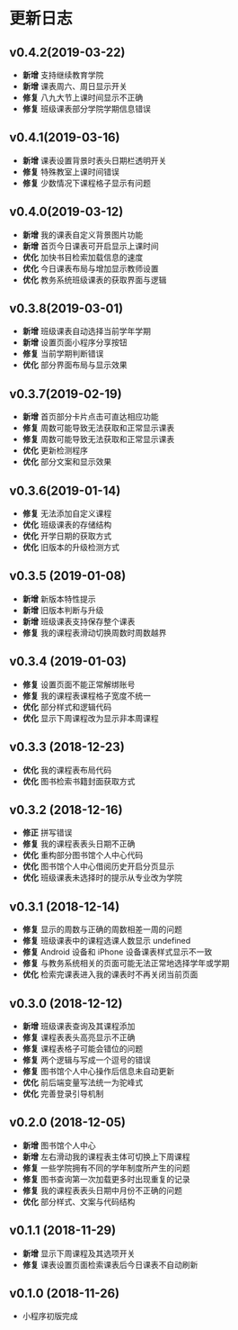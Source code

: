 # 更新日志
## v0.4.2(2019-03-22)
- **新增** 支持继续教育学院
- **新增** 课表周六、周日显示开关
- **修复** 八九大节上课时间显示不正确
- **修复** 班级课表部分学院学期信息错误

## v0.4.1(2019-03-16)
- **新增** 课表设置背景时表头日期栏透明开关
- **修复** 特殊教室上课时间错误
- **修复** 少数情况下课程格子显示有问题

## v0.4.0(2019-03-12)
- **新增** 我的课表自定义背景图片功能
- **新增** 首页今日课表可开启显示上课时间
- **优化** 加快书目检索加载信息的速度
- **优化** 今日课表布局与增加显示教师设置
- **优化** 教务系统班级课表的获取界面与逻辑

## v0.3.8(2019-03-01)
- **新增** 班级课表自动选择当前学年学期
- **新增** 设置页面小程序分享按钮
- **修复** 当前学期判断错误
- **优化** 部分界面布局与显示效果

## v0.3.7(2019-02-19)
- **新增** 首页部分卡片点击可直达相应功能
- **修复** 周数可能导致无法获取和正常显示课表
- **修复** 周数可能导致无法获取和正常显示课表
- **优化** 更新检测程序
- **优化** 部分文案和显示效果

## v0.3.6(2019-01-14)
- **修复** 无法添加自定义课程
- **优化** 班级课表的存储结构
- **优化** 开学日期的获取方式
- **优化** 旧版本的升级检测方式

## v0.3.5 (2019-01-08)
- **新增** 新版本特性提示
- **新增** 旧版本判断与升级
- **新增** 班级课表支持保存整个课表
- **修复** 我的课程表滑动切换周数时周数越界

## v0.3.4 (2019-01-03)
- **修复** 设置页面不能正常解绑账号
- **修复** 我的课程表课程格子宽度不统一
- **优化** 部分样式和逻辑代码
- **优化** 显示下周课程改为显示非本周课程

## v0.3.3 (2018-12-23)
- **优化** 我的课程表布局代码
- **优化** 图书检索书籍封面获取方式

## v0.3.2 (2018-12-16)
- **修正** 拼写错误
- **修复** 我的课程表表头日期不正确
- **优化** 重构部分图书馆个人中心代码
- **优化** 图书馆个人中心借阅历史开启分页显示
- **优化** 班级课表未选择时的提示从专业改为学院

## v0.3.1 (2018-12-14)
- **修复** 显示的周数与正确的周数相差一周的问题
- **修复** 班级课表中的课程选课人数显示 undefined
- **修复** Android 设备和 iPhone 设备课表样式显示不一致
- **修复** 与教务系统相关的页面可能无法正常地选择学年或学期
- **优化** 检索完课表进入我的课表时不再关闭当前页面

## v0.3.0 (2018-12-12)
- **新增** 班级课表查询及其课程添加
- **修复** 课程表表头高亮显示不正确
- **修复** 课程表格子可能会错位的问题
- **修复** 两个逻辑与写成一个逗号的错误
- **修复** 图书馆个人中心操作后信息未自动更新
- **优化** 前后端变量写法统一为驼峰式
- **优化** 完善登录引导机制

## v0.2.0 (2018-12-05)
- **新增** 图书馆个人中心
- **新增** 左右滑动我的课程表主体可切换上下周课程
- **修复** 一些学院拥有不同的学年制度所产生的问题
- **修复** 图书查询第一次加载更多时出现重复的记录
- **修复** 我的课程表表头日期中月份不正确的问题
- **优化** 部分样式、文案与代码结构

## v0.1.1 (2018-11-29)
- **新增** 显示下周课程及其选项开关
- **修复** 课表设置页面检索课表后今日课表不自动刷新

## v0.1.0 (2018-11-26)
- 小程序初版完成